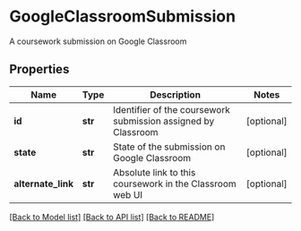 # GoogleClassroomSubmission

A coursework submission on Google Classroom
## Properties
Name | Type | Description | Notes
------------ | ------------- | ------------- | -------------
**id** | **str** | Identifier of the coursework submission assigned by Classroom | [optional] 
**state** | **str** | State of the submission on Google Classroom | [optional] 
**alternate_link** | **str** | Absolute link to this coursework in the Classroom web UI | [optional] 

[[Back to Model list]](../README.md#documentation-for-models) [[Back to API list]](../README.md#documentation-for-api-endpoints) [[Back to README]](../README.md)


